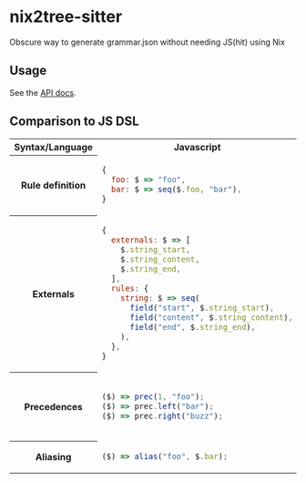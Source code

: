 # nix2tree-sitter

Obscure way to generate grammar.json without needing JS(hit) using Nix

## Usage

See the [API docs](API.md).

## Comparison to JS DSL

<table border="0">
  <tr>
  <th>Syntax/Language</th>
  <th>Javascript</th>
  <th>Nix</th>
  </tr>

  <tr>
  <th>Rule definition</th>
  <td>

```js
{
  foo: $ => "foo",
  bar: $ => seq($.foo, "bar"),
}
```

  </td>
  <td>

```nix
{
  foo = s: "foo";
  bar = s: seq [s.foo "bar"];
}
```

  </td>
  </tr>

  <tr>
  <th>Externals</th>
  <td>

```js
{
  externals: $ => [
    $.string_start,
    $.string_content,
    $.string_end,
  ],
  rules: {
    string: $ => seq(
      field("start", $.string_start),
      field("content", $.string_content),
      field("end", $.string_end),
    ),
  },
}
```

  </td>
  <td>

```nix
{
  externals = [
    "string_start"
    "string_content"
    "string_end"
  ];
  rules = {
    string = s: seq [
      (field "start" s.string_start)
      (field "content" s.string_content)
      (field "end" s.string_end)
    ];
  };
}
```

  </td>
  </tr>

  <tr>
  <th>Precedences</th>
  <td>

```js
($) => prec(1, "foo");
($) => prec.left("bar");
($) => prec.right("buzz");
```

  </td>
  <td>

```nix
s: prec 1 "foo"
```

```nix
s: prec.left 0 "bar"
```

```nix
s: prec.right 0 "buzz"
```

  </td>
  </tr>

  <tr>
  <th>Aliasing</th>
  <td>

```js
($) => alias("foo", $.bar);
```

  </td>
  <td>

```nix
s: alias "foo" (s "bar")
```

  </td>
  </tr>
</table>
